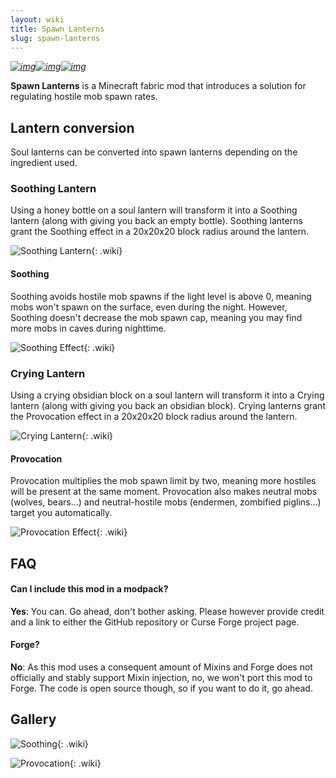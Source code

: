 ```yaml
---
layout: wiki
title: Spawn Lanterns
slug: spawn-lanterns
---
```


*[![img](https://img.shields.io/discord/292744693803122688?color=informational&label=Ladysnake&logo=Discord)](https://ladysnake.glitch.me)[![img](http://cf.way2muchnoise.eu/full_spawn-lanterns_downloads.svg)](https://www.curseforge.com/minecraft/mc-mods/spawn-lanterns)[![img](https://img.shields.io/github/last-commit/ladysnake/spawn-lanterns)](https://github.com/ladysnake/spawn-lanterns/commits/main)*

**Spawn Lanterns** is a Minecraft fabric mod that introduces a solution for regulating hostile mob spawn rates.

## Lantern conversion

Soul lanterns can be converted into spawn lanterns depending on the ingredient used.

### Soothing Lantern

Using a honey bottle on a soul lantern will transform it into a Soothing lantern (along with giving you back an empty bottle).
Soothing lanterns grant the Soothing effect in a 20x20x20 block radius around the lantern. 

![Soothing Lantern](spawn-lanterns/SoothingLantern.png){: .wiki}

#### Soothing

Soothing avoids hostile mob spawns if the light level is above 0, meaning mobs won't spawn on the surface, even during the night.
However, Soothing doesn't decrease the mob spawn cap, meaning you may find more mobs in caves during nighttime.

![Soothing Effect](spawn-lanterns/Soothing.png){: .wiki}

### Crying Lantern

Using a crying obsidian block on a soul lantern will transform it into a Crying lantern (along with giving you back an obsidian block).
Crying lanterns grant the Provocation effect in a 20x20x20 block radius around the lantern. 

![Crying Lantern](spawn-lanterns/CryingLantern.png){: .wiki}

#### Provocation

Provocation multiplies the mob spawn limit by two, meaning more hostiles will be present at the same moment.
Provocation also makes neutral mobs (wolves, bears...) and neutral-hostile mobs (endermen, zombified piglins...) target you automatically.

![Provocation Effect](spawn-lanterns/Provocation.png){: .wiki}

## FAQ

#### Can I include this mod in a modpack?

**Yes**: You can. Go  ahead, don't bother asking. Please however provide credit and a link to  either the GitHub repository or Curse Forge project page.

#### Forge?

**No**: As this mod uses a consequent amount of Mixins and Forge does not officially and stably  support Mixin injection, no, we won't port this mod to Forge. The code is open source though, so if you want to do it, go ahead.

## Gallery

![Soothing](spawn-lanterns/SoothingScreenshot.png){: .wiki}

![Provocation](spawn-lanterns/ProvocationScreenshot.png){: .wiki}

